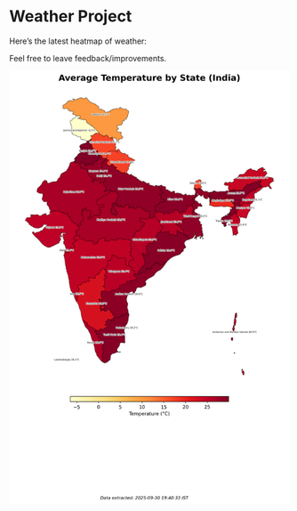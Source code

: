 # Weather Project

Here’s the latest heatmap of weather:

Feel free to leave feedback/improvements.

![India Heatmap](docs/assets/india_heatmap.png?v=DBE4DC)
